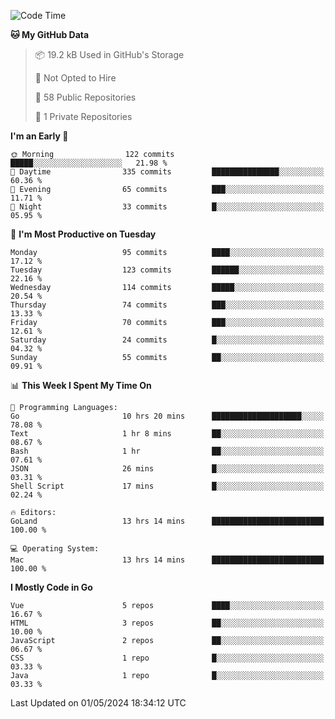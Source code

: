 <!--START_SECTION:waka-->
![Code Time](http://img.shields.io/badge/Code%20Time-1%2C085%20hrs%2043%20mins-blue)

**🐱 My GitHub Data** 

> 📦 19.2 kB Used in GitHub's Storage 
 > 
> 🚫 Not Opted to Hire
 > 
> 📜 58 Public Repositories 
 > 
> 🔑 1 Private Repositories 
 > 
**I'm an Early 🐤** 

```text
🌞 Morning                122 commits         █████░░░░░░░░░░░░░░░░░░░░   21.98 % 
🌆 Daytime                335 commits         ███████████████░░░░░░░░░░   60.36 % 
🌃 Evening                65 commits          ███░░░░░░░░░░░░░░░░░░░░░░   11.71 % 
🌙 Night                  33 commits          █░░░░░░░░░░░░░░░░░░░░░░░░   05.95 % 
```
📅 **I'm Most Productive on Tuesday** 

```text
Monday                   95 commits          ████░░░░░░░░░░░░░░░░░░░░░   17.12 % 
Tuesday                  123 commits         ██████░░░░░░░░░░░░░░░░░░░   22.16 % 
Wednesday                114 commits         █████░░░░░░░░░░░░░░░░░░░░   20.54 % 
Thursday                 74 commits          ███░░░░░░░░░░░░░░░░░░░░░░   13.33 % 
Friday                   70 commits          ███░░░░░░░░░░░░░░░░░░░░░░   12.61 % 
Saturday                 24 commits          █░░░░░░░░░░░░░░░░░░░░░░░░   04.32 % 
Sunday                   55 commits          ██░░░░░░░░░░░░░░░░░░░░░░░   09.91 % 
```


📊 **This Week I Spent My Time On** 

```text
💬 Programming Languages: 
Go                       10 hrs 20 mins      ████████████████████░░░░░   78.08 % 
Text                     1 hr 8 mins         ██░░░░░░░░░░░░░░░░░░░░░░░   08.67 % 
Bash                     1 hr                ██░░░░░░░░░░░░░░░░░░░░░░░   07.61 % 
JSON                     26 mins             █░░░░░░░░░░░░░░░░░░░░░░░░   03.31 % 
Shell Script             17 mins             █░░░░░░░░░░░░░░░░░░░░░░░░   02.24 % 

🔥 Editors: 
GoLand                   13 hrs 14 mins      █████████████████████████   100.00 % 

💻 Operating System: 
Mac                      13 hrs 14 mins      █████████████████████████   100.00 % 
```

**I Mostly Code in Go** 

```text
Vue                      5 repos             ████░░░░░░░░░░░░░░░░░░░░░   16.67 % 
HTML                     3 repos             ██░░░░░░░░░░░░░░░░░░░░░░░   10.00 % 
JavaScript               2 repos             ██░░░░░░░░░░░░░░░░░░░░░░░   06.67 % 
CSS                      1 repo              █░░░░░░░░░░░░░░░░░░░░░░░░   03.33 % 
Java                     1 repo              █░░░░░░░░░░░░░░░░░░░░░░░░   03.33 % 
```




 Last Updated on 01/05/2024 18:34:12 UTC
<!--END_SECTION:waka-->
